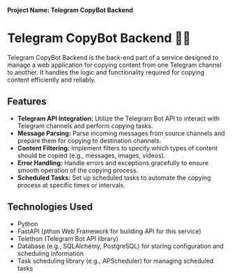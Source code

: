 **Project Name: Telegram CopyBot Backend**

# Telegram CopyBot Backend 🤖🔙

Telegram CopyBot Backend is the back-end part of a service designed to manage a web application for copying content from one Telegram channel to another. It handles the logic and functionality required for copying content efficiently and reliably.

## Features

- **Telegram API Integration:** Utilize the Telegram Bot API to interact with Telegram channels and perform copying tasks.
- **Message Parsing:** Parse incoming messages from source channels and prepare them for copying to destination channels.
- **Content Filtering:** Implement filters to specify which types of content should be copied (e.g., messages, images, videos).
- **Error Handling:** Handle errors and exceptions gracefully to ensure smooth operation of the copying process.
- **Scheduled Tasks:** Set up scheduled tasks to automate the copying process at specific times or intervals.

## Technologies Used

- Python
- FastAPI (pthon Web Framework for building API for this service)
- Telethon (Telegram Bot API library)
- Database (e.g., SQLAlchemy, PostgreSQL) for storing configuration and scheduling information
- Task scheduling library (e.g., APScheduler) for managing scheduled tasks

